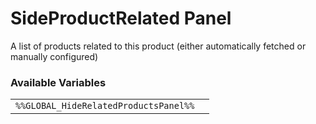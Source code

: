 # SideProductRelated Panel

A list of products related to this product (either automatically fetched or manually configured)

### Available Variables
|||
|---|---|
| `%%GLOBAL_HideRelatedProductsPanel%%` |

